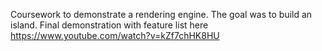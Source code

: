 Coursework to demonstrate a rendering engine. The goal was to build an island. Final demonstration with feature list here https://www.youtube.com/watch?v=kZf7chHK8HU
